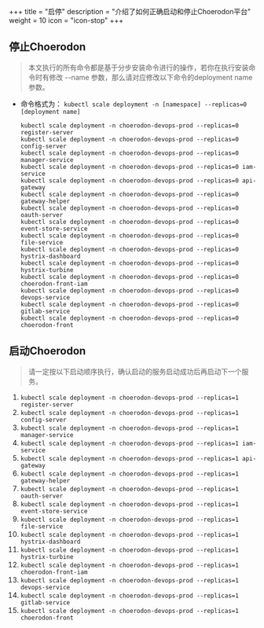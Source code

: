 +++
title = "启停"
description = "介绍了如何正确启动和停止Choerodon平台"
weight = 10
icon = "icon-stop"
+++

## 停止Choerodon

<blockquote class="note">
本文执行的所有命令都是基于分步安装命令进行的操作，若你在执行安装命令时有修改 --name 参数，那么请对应修改以下命令的deployment name参数。
</blockquote>

- 命令格式为： `kubectl scale deployment -n [namespace] --replicas=0 [deployment name]`

    ```shell
    kubectl scale deployment -n choerodon-devops-prod --replicas=0 register-server
    kubectl scale deployment -n choerodon-devops-prod --replicas=0 config-server
    kubectl scale deployment -n choerodon-devops-prod --replicas=0 manager-service
    kubectl scale deployment -n choerodon-devops-prod --replicas=0 iam-service
    kubectl scale deployment -n choerodon-devops-prod --replicas=0 api-gateway
    kubectl scale deployment -n choerodon-devops-prod --replicas=0 gateway-helper
    kubectl scale deployment -n choerodon-devops-prod --replicas=0 oauth-server
    kubectl scale deployment -n choerodon-devops-prod --replicas=0 event-store-service
    kubectl scale deployment -n choerodon-devops-prod --replicas=0 file-service
    kubectl scale deployment -n choerodon-devops-prod --replicas=0 hystrix-dashboard
    kubectl scale deployment -n choerodon-devops-prod --replicas=0 hystrix-turbine
    kubectl scale deployment -n choerodon-devops-prod --replicas=0 choerodon-front-iam
    kubectl scale deployment -n choerodon-devops-prod --replicas=0 devops-service
    kubectl scale deployment -n choerodon-devops-prod --replicas=0 gitlab-service
    kubectl scale deployment -n choerodon-devops-prod --replicas=0 choerodon-front
    ```

## 启动Choerodon

<blockquote class="note">
请一定按以下启动顺序执行，确认启动的服务启动成功后再启动下一个服务。
</blockquote>

1. `kubectl scale deployment -n choerodon-devops-prod --replicas=1 register-server`
1. `kubectl scale deployment -n choerodon-devops-prod --replicas=1 config-server`
1. `kubectl scale deployment -n choerodon-devops-prod --replicas=1 manager-service`
1. `kubectl scale deployment -n choerodon-devops-prod --replicas=1 iam-service`
1. `kubectl scale deployment -n choerodon-devops-prod --replicas=1 api-gateway`
1. `kubectl scale deployment -n choerodon-devops-prod --replicas=1 gateway-helper`
1. `kubectl scale deployment -n choerodon-devops-prod --replicas=1 oauth-server`
1. `kubectl scale deployment -n choerodon-devops-prod --replicas=1 event-store-service`
1. `kubectl scale deployment -n choerodon-devops-prod --replicas=1 file-service`
1. `kubectl scale deployment -n choerodon-devops-prod --replicas=1 hystrix-dashboard`
1. `kubectl scale deployment -n choerodon-devops-prod --replicas=1 hystrix-turbine`
1. `kubectl scale deployment -n choerodon-devops-prod --replicas=1 choerodon-front-iam`
1. `kubectl scale deployment -n choerodon-devops-prod --replicas=1 devops-service`
1. `kubectl scale deployment -n choerodon-devops-prod --replicas=1 gitlab-service`
1. `kubectl scale deployment -n choerodon-devops-prod --replicas=1 choerodon-front`
